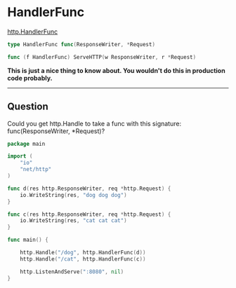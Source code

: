 # HandlerFunc

[http.HandlerFunc](https://godoc.org/net/http#HandlerFunc)

``` Go
type HandlerFunc func(ResponseWriter, *Request)
```

``` Go
func (f HandlerFunc) ServeHTTP(w ResponseWriter, r *Request)
```

**This is just a nice thing to know about. You wouldn't do this in production code probably.**

***

## Question
Could you get http.Handle to take a func with this signature: func(ResponseWriter, *Request)?

``` Go
package main

import (
	"io"
	"net/http"
)

func d(res http.ResponseWriter, req *http.Request) {
	io.WriteString(res, "dog dog dog")
}

func c(res http.ResponseWriter, req *http.Request) {
	io.WriteString(res, "cat cat cat")
}

func main() {

	http.Handle("/dog", http.HandlerFunc(d))
	http.Handle("/cat", http.HandlerFunc(c))

	http.ListenAndServe(":8080", nil)
}
```
